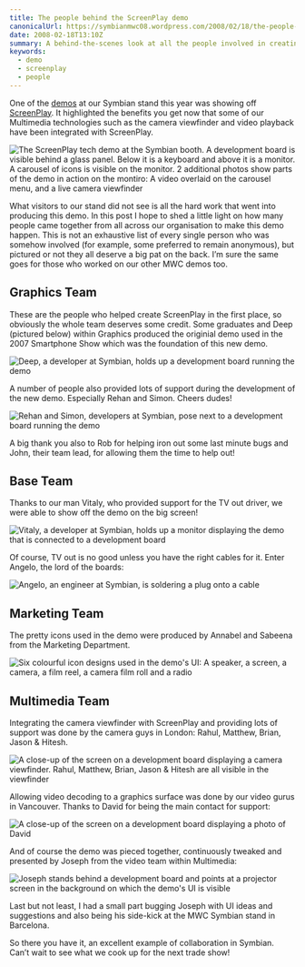 ```yaml
---
title: The people behind the ScreenPlay demo
canonicalUrl: https://symbianmwc08.wordpress.com/2008/02/18/the-people-behind-the-screenplay-demo/
date: 2008-02-18T13:10Z
summary: A behind-the-scenes look at all the people involved in creating the ScreenPlay tech demo
keywords:
  - demo
  - screenplay
  - people
---
```

One of the [demos](/blog/2008/01/30/demo-teaser/) at our Symbian stand this year was showing off [ScreenPlay](https://web.archive.org/web/20080212112554/http://www.symbian.com/symbianos/screenplay/index.html). It highlighted the benefits you get now that some of our Multimedia technologies such as the camera viewfinder and video playback have been integrated with ScreenPlay.

![The ScreenPlay tech demo at the Symbian booth. A development board is visible behind a glass panel. Below it is a keyboard and above it is a monitor. A carousel of icons is visible on the monitor. 2 additional photos show parts of the demo in action on the montiro: A video overlaid on the carousel menu, and a live camera viewfinder](/media/symbian-mwc-2008/screenplay.jpg)

What visitors to our stand did not see is all the hard work that went into producing this demo. In this post I hope to shed a little light on how many people came together from all across our organisation to make this demo happen. This is not an exhaustive list of every single person who was somehow involved (for example, some preferred to remain anonymous), but pictured or not they all deserve a big pat on the back. I’m sure the same goes for those who worked on our other MWC demos too.

## Graphics Team

These are the people who helped create ScreenPlay in the first place, so obviously the whole team deserves some credit. Some graduates and Deep (pictured below) within Graphics produced the originial demo used in the 2007 Smartphone Show which was the foundation of this new demo.

![Deep, a developer at Symbian, holds up a development board running the demo](/media/symbian-mwc-2008/deep.jpg)

A number of people also provided lots of support during the development of the new demo. Especially Rehan and Simon. Cheers dudes!

![Rehan and Simon, developers at Symbian, pose next to a development board running the demo](/media/symbian-mwc-2008/simon-and-rehan-graphics.jpg)

A big thank you also to Rob for helping iron out some last minute bugs and John, their team lead, for allowing them the time to help out!

## Base Team

Thanks to our man Vitaly, who provided support for the TV out driver, we were able to show off the demo on the big screen!

![Vitaly, a developer at Symbian, holds up a monitor displaying the demo that is connected to a development board](/media/symbian-mwc-2008/vitaly-rodionov-tv-out.jpg)

Of course, TV out is no good unless you have the right cables for it. Enter Angelo, the lord of the boards:

![Angelo, an engineer at Symbian, is soldering a plug onto a cable](/media/symbian-mwc-2008/angelo-pavlou-cable.jpg)

## Marketing Team

The pretty icons used in the demo were produced by Annabel and Sabeena from the Marketing Department.

![Six colourful icon designs used in the demo's UI: A speaker, a screen, a camera, a film reel, a camera film roll and a radio](/media/symbian-mwc-2008/icons.jpg)

## Multimedia Team

Integrating the camera viewfinder with ScreenPlay and providing lots of support was done by the camera guys in London: Rahul, Matthew, Brian, Jason & Hitesh.

![A close-up of the screen on a development board displaying a camera viewfinder. Rahul, Matthew, Brian, Jason & Hitesh are all visible in the viewfinder](/media/symbian-mwc-2008/camera-team.jpg)

Allowing video decoding to a graphics surface was done by our video gurus in Vancouver. Thanks to David for being the main contact for support:

![A close-up of the screen on a development board displaying a photo of David](/media/symbian-mwc-2008/david-bolcsfoldi-video.jpg)

And of course the demo was pieced together, continuously tweaked and presented by Joseph from the video team within Multimedia:

![Joseph stands behind a development board and points at a projector screen in the background on which the demo's UI is visible](/media/symbian-mwc-2008/joseph.jpg)

Last but not least, I had a small part bugging Joseph with UI ideas and suggestions and also being his side-kick at the MWC Symbian stand in Barcelona.

So there you have it, an excellent example of collaboration in Symbian. Can’t wait to see what we cook up for the next trade show!

